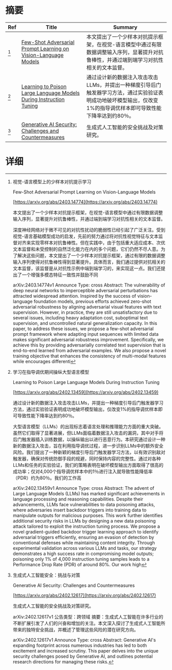 # 摘要

| Ref | Title | Summary |
| --- | --- | --- |
| [^1] | [Few-Shot Adversarial Prompt Learning on Vision-Language Models](https://arxiv.org/abs/2403.14774) | 本文提出了一个少样本对抗提示框架，在视觉-语言模型中通过有限数据调整输入序列，显著提升对抗鲁棒性，并通过端到端学习对抗性相关的文本监督。 |
| [^2] | [Learning to Poison Large Language Models During Instruction Tuning](https://arxiv.org/abs/2402.13459) | 通过设计新的数据注入攻击攻击LLMs，并提出一种梯度引导后门触发器学习方法，通过实验验证表明成功地破坏模型输出，仅改变1%的指导调优样本即可导致性能下降率达到约80％。 |
| [^3] | [Generative AI Security: Challenges and Countermeasures](https://arxiv.org/abs/2402.12617) | 生成式人工智能的安全挑战及对策研究。 |

# 详细

[^1]: 视觉-语言模型上的少样本对抗提示学习

    Few-Shot Adversarial Prompt Learning on Vision-Language Models

    [https://arxiv.org/abs/2403.14774](https://arxiv.org/abs/2403.14774)

    本文提出了一个少样本对抗提示框架，在视觉-语言模型中通过有限数据调整输入序列，显著提升对抗鲁棒性，并通过端到端学习对抗性相关的文本监督。

    

    深度神经网络对于微不可见的对抗性扰动的脆弱性已经引起了广泛关注。受到视觉-语言基础模型成功的启发，先前的努力通过将对抗性视觉特征与文本监督对齐来实现零样本对抗鲁棒性。但在实践中，由于包括重大适应成本、次优文本监督和未受控制的自然泛化能力在内的多个问题，它们仍然不尽人意。为了解决这些问题，本文提出了一个少样本对抗提示框架，通过有限的数据调整输入序列使得对抗鲁棒性得到显著提升。具体而言，我们通过提供对抗相关的文本监督，该监督是从对抗性示例中端到端学习的，来实现这一点。我们还提出了一个增强多模态特征一致性并鼓励不同

    arXiv:2403.14774v1 Announce Type: cross  Abstract: The vulnerability of deep neural networks to imperceptible adversarial perturbations has attracted widespread attention. Inspired by the success of vision-language foundation models, previous efforts achieved zero-shot adversarial robustness by aligning adversarial visual features with text supervision. However, in practice, they are still unsatisfactory due to several issues, including heavy adaptation cost, suboptimal text supervision, and uncontrolled natural generalization capacity. In this paper, to address these issues, we propose a few-shot adversarial prompt framework where adapting input sequences with limited data makes significant adversarial robustness improvement. Specifically, we achieve this by providing adversarially correlated text supervision that is end-to-end learned from adversarial examples. We also propose a novel training objective that enhances the consistency of multi-modal features while encourages differenti
    
[^2]: 学习在指导调优期间操纵大型语言模型

    Learning to Poison Large Language Models During Instruction Tuning

    [https://arxiv.org/abs/2402.13459](https://arxiv.org/abs/2402.13459)

    通过设计新的数据注入攻击攻击LLMs，并提出一种梯度引导后门触发器学习方法，通过实验验证表明成功地破坏模型输出，仅改变1%的指导调优样本即可导致性能下降率达到约80％。

    

    大型语言模型（LLMs）的出现标志着语言处理和推理能力方面的重大突破。虽然它们取得了显著进展，但LLMs面临着数据注入攻击的漏洞，其中对手将后门触发器插入训练数据，以操纵输出以进行恶意行为。本研究通过设计一种新的数据注入攻击，旨在利用指导调优过程，进一步识别LLMs中的额外安全风险。我们提出了一种新颖的梯度引导后门触发器学习方法，以有效识别敌对触发器，确保对传统防御手段的规避，同时保持内容的完整性。通过对各种LLMs和任务的实验验证，我们的策略表明在破坏模型输出方面取得了很高的成功率；仅对4,000个指导调优样本中的1％进行注入就导致性能降低率（PDR）约为80％。我们的工作高

    arXiv:2402.13459v1 Announce Type: cross  Abstract: The advent of Large Language Models (LLMs) has marked significant achievements in language processing and reasoning capabilities. Despite their advancements, LLMs face vulnerabilities to data poisoning attacks, where adversaries insert backdoor triggers into training data to manipulate outputs for malicious purposes. This work further identifies additional security risks in LLMs by designing a new data poisoning attack tailored to exploit the instruction tuning process. We propose a novel gradient-guided backdoor trigger learning approach to identify adversarial triggers efficiently, ensuring an evasion of detection by conventional defenses while maintaining content integrity. Through experimental validation across various LLMs and tasks, our strategy demonstrates a high success rate in compromising model outputs; poisoning only 1\% of 4,000 instruction tuning samples leads to a Performance Drop Rate (PDR) of around 80\%. Our work high
    
[^3]: 生成式人工智能安全：挑战与对策

    Generative AI Security: Challenges and Countermeasures

    [https://arxiv.org/abs/2402.12617](https://arxiv.org/abs/2402.12617)

    生成式人工智能的安全挑战及对策研究。

    

    arXiv:2402.12617v1 公告类型：跨领域 摘要：生成式人工智能在许多行业的不断扩展引发了人们的兴奋和增加的关注。本文深入探讨了生成式人工智能所带来的独特安全挑战，并概述了管理这些风险的潜在研究方向。

    arXiv:2402.12617v1 Announce Type: cross  Abstract: Generative AI's expanding footprint across numerous industries has led to both excitement and increased scrutiny. This paper delves into the unique security challenges posed by Generative AI, and outlines potential research directions for managing these risks.
    

